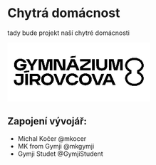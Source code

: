 # Chytrá domácnost

tady bude projekt naší chytré domácnosti

![GJ8 Logo](gj8_big.png)

## Zapojení vývojář:
- Michal Kočer @mkocer
- MK from Gymji @mkgymji
- Gymji Studet @GymjiStudent
